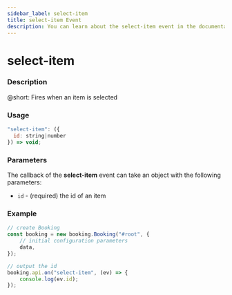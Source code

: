 ```yaml
---
sidebar_label: select-item
title: select-item Event
description: You can learn about the select-item event in the documentation of the DHTMLX JavaScript Booking library. Browse developer guides and API reference, try out code examples and live demos, and download a free 30-day evaluation version of DHTMLX Booking.
---
```


# select-item

### Description

@short: Fires when an item is selected

### Usage

~~~jsx {}
"select-item": ({
  id: string|number
}) => void;
~~~

### Parameters

The callback of the **select-item** event can take an object with the following parameters:

- `id` - (required) the id of an item


### Example

~~~jsx {7-9}
// create Booking
const booking = new booking.Booking("#root", {
	// initial configuration parameters
	data, 
});

// output the id
booking.api.on("select-item", (ev) => {
	console.log(ev.id);
});
~~~
